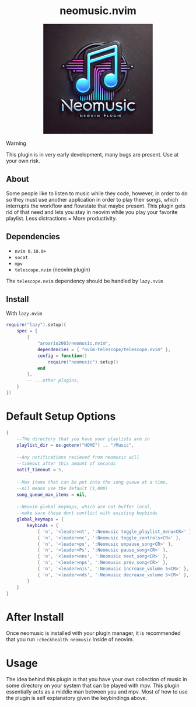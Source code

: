 <div align="center">
    <h1>neomusic.nvim</h1>
    <img src="./assets/logo.webp" width=300 height=300></img>
</div>

> [!WARNING]
> This plugin is in very early development, many bugs are present. Use at your own risk.

## About

Some people like to listen to music while they code, however, in order to do so they must use another application in order to play their songs, which interrupts the workflow and flowstate that maybe present. This plugin gets rid of that need and lets you stay in neovim while you play your favorite playlist. Less distractions = More productivity.

## Dependencies

- `nvim 0.10.0+`
- `socat`
- `mpv`
- `telescope.nvim` (neovim plugin)

The `telescope.nvim` dependency should be handled by `lazy.nvim`

## Install

With `lazy.nvim`

```lua
require("lazy").setup({
    spec = {
        {
            "aroario2003/neomusic.nvim",
            dependencies = { "nvim-telescope/telescope.nvim" },
            config = function()
                require("neomusic").setup()
            end
        },
        -- ...other plugins,
    }
})
```

# Default Setup Options

```lua
{
    --The directory that you have your playlists are in
    playlist_dir = os.getenv("HOME") .. "/Music",

    --Any notifications recieved from neomusic will
    --timeout after this amount of seconds
    notif_timeout = 5,

    --Max items that can be put into the song queue at a time,
    --nil means use the default (1,000)
    song_queue_max_items = nil,

    --Neovim global keymaps, which are not buffer local,
    --make sure these dont conflict with existing keybinds
    global_keymaps = {
        keybinds = {
            { 'n', '<leader>nt', ':Neomusic toggle_playlist_menu<CR>' },
            { 'n', '<leader>nc', ':Neomusic toggle_controls<CR>' },
            { 'n', '<leader>ps', ':Neomusic unpause_song<CR>' },
            { 'n', '<leader>Ps', ':Neomusic pause_song<CR>' },
            { 'n', '<leader>nns', ':Neomusic next_song<CR>' },
            { 'n', '<leader>nps', ':Neomusic prev_song<CR>' },
            { 'n', '<leader>nis', ':Neomusic increase_volume 5<CR>' },
            { 'n', '<leader>nds', ':Neomusic decrease_volume 5<CR>' },
        }
    }
}
```

# After Install

Once neomusic is installed with your plugin manager, it is recommended that you run `:checkhealth neomusic` inside of neovim.

# Usage

The idea behind this plugin is that you have your own collection of music in some directory on your system that can be played with mpv. This plugin essentially acts as a middle man between you and mpv. Most of how to use the plugin is self explanatory given the keybindings above.
